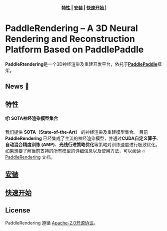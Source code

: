 <h4 align="center">
  <a href=#特性> 特性 </a> |
  <a href=#安装> 安装 </a> |
  <a href=#快速开始> 快速开始 </a> |
</h4>

# PaddleRendering – A 3D Neural Rendering and Reconstruction Platform Based on PaddlePaddle

**PaddleRtendering**是一个3D神经渲染及重建开发平台，依托于[**PaddlePaddle**](https://www.paddlepaddle.org.cn/)框架。

## News 📢

## 特性
#### 📦 SOTA神经渲染模型集合
我们提供 **SOTA（State-of-the-Art）** 的神经渲染及重建模型集合。
目前 **PaddleRendering** 已经集成了主流的神经渲染模型，并通过**CUDA自定义算子**、**自动混合精度训练 (AMP)**、**光线行进策略优化**等策略对训练速度进行极致优化。如果想要了解当前支持的所有模型的详细信息以及使用方法，可以阅读 🔥 [PaddleRendering](./docs) 文档。

## [安装](./docs/installation.md)

## [快速开始](./docs/quickstart.md)

## License
PaddleRendering 遵循 [Apache-2.0开源协议](https://github.com/PaddlePaddle/PaddleNLP/blob/develop/ppdiffusers/LICENSE)。
